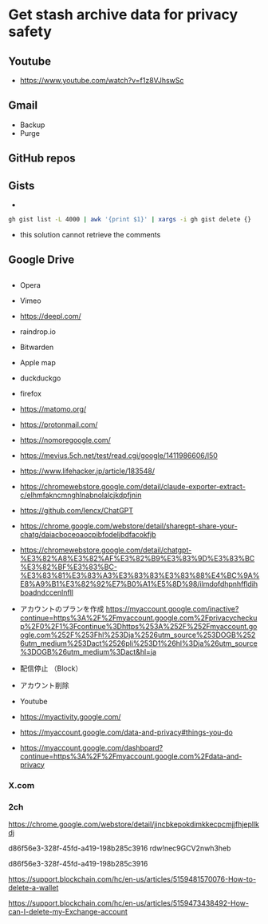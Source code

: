 # Get stash archive data for privacy safety



## Youtube


- https://www.youtube.com/watch?v=f1z8VJhswSc

## Gmail

- Backup
- Purge


## GitHub repos

## Gists

- 

```sh
gh gist list -L 4000 | awk '{print $1}' | xargs -i gh gist delete {}
```
   - this solution cannot retrieve the comments


## Google Drive


## 




- Opera
- Vimeo
- https://deepl.com/
- raindrop.io
- Bitwarden
- Apple map
- duckduckgo
- firefox
- https://matomo.org/
- https://protonmail.com/

- https://nomoregoogle.com/
- https://mevius.5ch.net/test/read.cgi/google/1411986606/l50
- https://www.lifehacker.jp/article/183548/

- https://chromewebstore.google.com/detail/claude-exporter-extract-c/elhmfakncmnghlnabnolalcjkdpfjnin
- https://github.com/lencx/ChatGPT
- https://chrome.google.com/webstore/detail/sharegpt-share-your-chatg/daiacboceoaocpibfodeljbdfacokfjb
- https://chromewebstore.google.com/detail/chatgpt-%E3%82%A8%E3%82%AF%E3%82%B9%E3%83%9D%E3%83%BC%E3%82%BF%E3%83%BC-%E3%83%81%E3%83%A3%E3%83%83%E3%83%88%E4%BC%9A%E8%A9%B1%E3%82%92%E7%B0%A1%E5%8D%98/ilmdofdhpnhffldihboadndccenlnfll



- アカウントのプランを作成
https://myaccount.google.com/inactive?continue=https%3A%2F%2Fmyaccount.google.com%2Fprivacycheckup%2F0%2F1%3Fcontinue%3Dhttps%253A%252F%252Fmyaccount.google.com%252F%253Fhl%253Dja%2526utm_source%253DOGB%2526utm_medium%253Dact%2526pli%253D1%26hl%3Dja%26utm_source%3DOGB%26utm_medium%3Dact&hl=ja

- 配信停止  （Block）
- アカウント削除

- Youtube
- https://myactivity.google.com/
- https://myaccount.google.com/data-and-privacy#things-you-do
- https://myaccount.google.com/dashboard?continue=https%3A%2F%2Fmyaccount.google.com%2Fdata-and-privacy

### X.com



### 2ch

https://chrome.google.com/webstore/detail/jincbkepokdimkkecpcmjjfhjepllkdj


d86f56e3-328f-45fd-a419-198b285c3916
rdw!nec9GCV2nwh3heb

d86f56e3-328f-45fd-a419-198b285c3916


https://support.blockchain.com/hc/en-us/articles/5159481570076-How-to-delete-a-wallet

https://support.blockchain.com/hc/en-us/articles/5159473438492-How-can-I-delete-my-Exchange-account